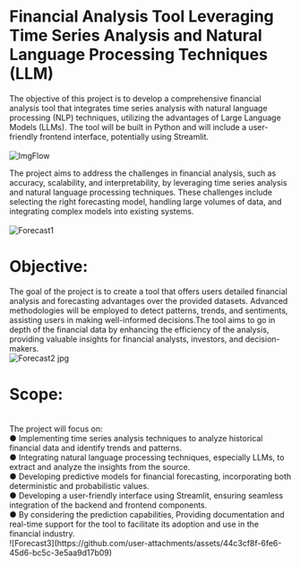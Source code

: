 # Financial Analysis Tool Leveraging Time Series Analysis and Natural Language Processing Techniques (LLM)
The objective of this project is to develop a comprehensive financial analysis tool that integrates time series analysis with natural language processing (NLP) techniques, utilizing the advantages of  Large Language Models (LLMs). The tool will be built in Python and will include a user-friendly frontend interface, potentially using Streamlit. 
<br>
<br>
![ImgFlow](https://github.com/user-attachments/assets/a23f0d15-39f7-4def-b09b-fec8b5919823)
<br>

The project aims to address the challenges in financial analysis, such as accuracy, scalability, and interpretability, by leveraging time series analysis and natural language processing techniques. These challenges include selecting the right forecasting model, handling large volumes of data, and integrating complex models into existing systems.
<br>
<br>
![Forecast1](https://github.com/user-attachments/assets/2b804971-ce35-453a-ba2c-af1afd245993)
<br>
# Objective:
The goal of the project is to create a tool that offers users detailed financial analysis and forecasting advantages over the provided datasets. Advanced methodologies will be employed to detect patterns, trends, and sentiments, assisting users in making well-informed decisions.The tool aims to go in depth of the financial data by enhancing the efficiency of the analysis, providing valuable insights for financial analysts, investors, and decision-makers.
<br>
![Forecast2 jpg](https://github.com/user-attachments/assets/26b99491-e1cf-435b-b8dc-80edc55c86a1)
<br>
# Scope:
<br>
The project will focus on:
<br>
●	Implementing time series analysis techniques to analyze historical financial data and identify trends and patterns.
<br>
●	Integrating natural language processing techniques, especially LLMs, to extract and analyze the insights from the source.
<br>
●	Developing predictive models for financial forecasting, incorporating both deterministic and probabilistic values.
<br>
●	Developing a user-friendly interface using Streamlit, ensuring seamless integration of the backend and frontend components.
<br>
●	By considering the prediction capabilities, Providing documentation and real-time  support for the tool to facilitate its adoption and use in the financial industry.
<br>
![Forecast3](https://github.com/user-attachments/assets/44c3cf8f-6fe6-45d6-bc5c-3e5aa9d17b09)

